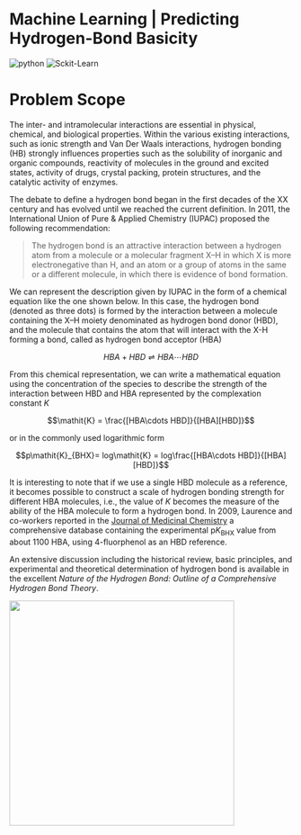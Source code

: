 # Machine Learning | Predicting Hydrogen-Bond Basicity



![python](https://img.shields.io/badge/Python-3776AB?style=for-the-badge&logo=python&logoColor=white) ![Sckit-Learn](https://img.shields.io/badge/Scikitlearn-F7931E?style=for-the-badge&logo=scikitlearn&logoColor=white)

# Problem Scope
  The inter- and intramolecular interactions are essential in physical, chemical, and biological properties. Within the various existing interactions, such as ionic strength and Van Der Waals interactions, hydrogen bonding (HB) strongly influences properties such as the solubility of inorganic and organic compounds, reactivity of molecules in the ground and excited states, activity of drugs, crystal packing, protein structures, and the catalytic activity of enzymes.
  
  
  The debate to define a hydrogen bond began in the first decades of the XX century and has evolved until we reached the current definition. In 2011, the International Union of Pure & Applied Chemistry (IUPAC) proposed the following recommendation:
> The hydrogen bond is an attractive interaction between a hydrogen atom from a molecule or a molecular fragment X–H in which X is more electronegative than H, and an atom or a group of atoms in the same or a different molecule, in which there is evidence of bond formation.

   We can represent the description given by IUPAC in the form of a chemical equation like the one shown below. In this case, the hydrogen bond (denoted as three dots) is formed by the interaction between a molecule containing the X–H moiety denominated as hydrogen bond donor (HBD), and the molecule that contains the atom that will interact with the X-H forming a bond, called as hydrogen bond acceptor (HBA)

$$HBA + HBD \rightleftharpoons HBA\cdots HBD$$

  From this chemical representation, we can write a mathematical equation using the concentration of the species to describe the strength of the interaction between HBD and HBA represented by the complexation constant _K_

$$\mathit{K} = \frac{[HBA\cdots HBD]}{[HBA][HBD]}$$

or in the commonly used logarithmic form

$$p\mathit{K}_{BHX}= log\mathit{K} = log\frac{[HBA\cdots HBD]}{[HBA][HBD]}$$

It is interesting to note that if we use a single HBD molecule as a reference, it becomes possible to construct a scale of hydrogen bonding strength for different HBA molecules, i.e., the value of _K_ becomes the measure of the ability of the HBA molecule to form a hydrogen bond. In 2009, Laurence and co-workers reported in the [Journal of Medicinal Chemistry](https://pubs.acs.org/doi/10.1021/jm801331y) a comprehensive database containing the experimental p*K*<sub>BHX</sub> value from about 1100 HBA, using 4-fluorphenol as an HBD reference.

An extensive discussion including the historical review, basic principles, and experimental and theoretical determination of hydrogen bond is available in the excellent _Nature of the Hydrogen Bond: Outline of a Comprehensive Hydrogen Bond Theory_.

<a href="https://academic.oup.com/book/11749"/><img src="https://user-images.githubusercontent.com/8021054/210620687-ffb8cb2b-1bd3-4f3f-9a5e-c1f46c64e57b.PNG" height="400"/>
